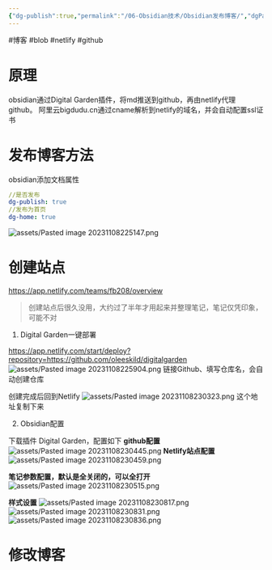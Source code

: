 ```yaml
---
{"dg-publish":true,"permalink":"/06-Obsidian技术/Obsidian发布博客/","dgPassFrontmatter":true}
---
```


#博客 #blob #netlify #github

# 原理
obsidian通过Digital Garden插件，将md推送到github，再由netlify代理github。
阿里云bigdudu.cn通过cname解析到netlify的域名，并会自动配置ssl证书

# 发布博客方法
obsidian添加文档属性
``` yaml
//是否发布
dg-publish: true
//发布为首页
dg-home: true
```

![assets/Pasted image 20231108225147.png](/img/user/assets/Pasted%20image%2020231108225147.png)


# 创建站点
https://app.netlify.com/teams/fb208/overview
> 创建站点后很久没用，大约过了半年才用起来并整理笔记，笔记仅凭印象，可能不对

1. Digital Garden一键部署

https://app.netlify.com/start/deploy?repository=https://github.com/oleeskild/digitalgarden
![assets/Pasted image 20231108225904.png](/img/user/assets/Pasted%20image%2020231108225904.png)
链接Github、填写仓库名，会自动创建仓库

创建完成后回到Netlify
![assets/Pasted image 20231108230323.png](/img/user/assets/Pasted%20image%2020231108230323.png)
这个地址复制下来

2. Obsidian配置

下载插件 Digital Garden，配置如下
**github配置**
![assets/Pasted image 20231108230445.png](/img/user/assets/Pasted%20image%2020231108230445.png)
**Netlify站点配置**
![assets/Pasted image 20231108230459.png](/img/user/assets/Pasted%20image%2020231108230459.png)

**笔记参数配置，默认是全关闭的，可以全打开**
![assets/Pasted image 20231108230515.png](/img/user/assets/Pasted%20image%2020231108230515.png)

**样式设置**
![assets/Pasted image 20231108230817.png](/img/user/assets/Pasted%20image%2020231108230817.png)
![assets/Pasted image 20231108230831.png](/img/user/assets/Pasted%20image%2020231108230831.png)
![assets/Pasted image 20231108230836.png](/img/user/assets/Pasted%20image%2020231108230836.png)

# 修改博客

